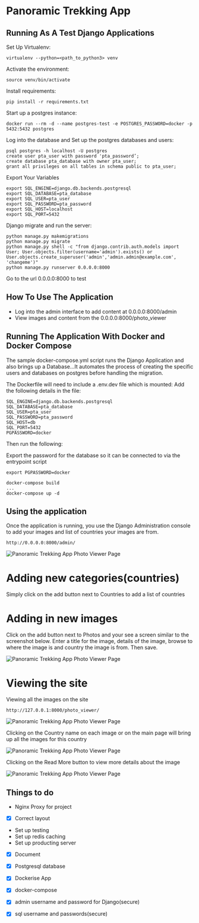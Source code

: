 # Panoramic Trekking App

## Running As A Test Django Applications

Set Up Virtualenv:

`virtualenv --python=<path_to_python3> venv`

Activate the environment:

`source venv/bin/activate`

Install requirements:

`pip install -r requirements.txt`

Start up a postgres instance:

`docker run --rm -d --name postgres-test -e POSTGRES_PASSWORD=docker -p 5432:5432 postgres`

Log into the database and Set up the postgres databases and users:
```
psql postgres -h localhost -U postgres
create user pta_user with password 'pta_password’;
create database pta_database with owner pta_user;
grant all privileges on all tables in schema public to pta_user;
```

Export Your Variables
```
export SQL_ENGINE=django.db.backends.postgresql
export SQL_DATABASE=pta_database
export SQL_USER=pta_user
export SQL_PASSWORD=pta_password
export SQL_HOST=localhost
export SQL_PORT=5432
```

Django migrate and run the server:
```
python manage.py makemigrations
python manage.py migrate 
python manage.py shell -c "from django.contrib.auth.models import User; User.objects.filter(username='admin').exists() or User.objects.create_superuser('admin','admin.admin@example.com', 'changeme')"
python manage.py runserver 0.0.0.0:8000
```

Go to the url 0.0.0.0:8000 to test 

## How To Use The Application
- Log into the admin interface to add content at 0.0.0.0:8000/admin
- View images and content from the 0.0.0.0:8000/photo_viewer

## Running The Application With Docker and Docker Compose
The sample docker-compose.yml script runs the Django Application
and also brings up a Database...It automates the process of creating the
specific users and databases on postgres before handling the migration.

The Dockerfile will need to include a .env.dev file which is mounted:
Add the following details in the file:

```
SQL_ENGINE=django.db.backends.postgresql
SQL_DATABASE=pta_database
SQL_USER=pta_user
SQL_PASSWORD=pta_password
SQL_HOST=db
SQL_PORT=5432
PGPASSWORD=docker
```

Then run the following:

Export the password for the database so it can be connected to via the entrypoint script

```
export PGPASSWORD=docker
```

```
docker-compose build
...
docker-compose up -d
```

## Using the application

Once the application is running, you use the Django Administration console
to add your images and list of countries your images are from.

```
http://0.0.0.0:8000/admin/
```
![Panoramic Trekking App Photo Viewer Page](/screenshots/DjangoAdminPage.png)

# Adding new categories(countries)
Simply click on the add button next to Countries to add a list of countries

# Adding in new images
Click on the add button next to Photos and your see a screen similar to the
screenshot below. Enter a title for the image, details of the image, browse to 
where the image is and country the image is from. Then save.

![Panoramic Trekking App Photo Viewer Page](/screenshots/AddingImages.png)

# Viewing the site
Viewing all the images on the site
```
http://127.0.0.1:8000/photo_viewer/
```
![Panoramic Trekking App Photo Viewer Page](/screenshots/PanoramicTrekkingAppPhotoViewer.png)

Clicking on the Country name on each image or on the main page will bring up all the images for this country

![Panoramic Trekking App Photo Viewer Page](/screenshots/ViewByCategoryCountry.png)

Clicking on the Read More button to view more details about the image

![Panoramic Trekking App Photo Viewer Page](/screenshots/ViewImageDetails.png)


## Things to do
- Nginx Proxy for project
- [x] Correct layout
- Set up testing
- Set up redis caching
- Set up producting server
- [x] Document
- [x] Postgresql database
- [x] Dockerise App
- [x] docker-compose
- [x] admin username and password for Django(secure)
- [x] sql username and passwords(secure)

